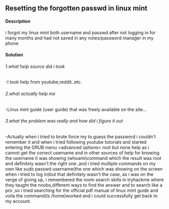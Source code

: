 ## Resetting the forgotten passwd in linux mint
#### Description

i forgot my linux mint both username and passwd after not logging in for many months and had not saved in any notes/password manager in my phone

#### Solution

###### _1.what help source did i took_
 -I took help from youtube,reddit..etc.
 ###### _2.what actually help me_
-Linux mint guide (user guide) that was freely available on the site...
###### _3.what the problem was really and how did i figure it out_
-Actually when i tried to brute force my to guess the password i couldn't remember it and when i tried following youtube tutorials and started entering the GRUB menu <advanced options< root but none help as i cannot get the correct username and in other sources of help for knowing the username it was showing (whoami)command which the result was root and definitely wasn't the right one ,and i tried multiple commands on my own like sudo passwd username(the one which was showing on the screen when i tried to log in)but that definitely wasn't the case, as i was on the verge of giving up, i remembered the room search skills in tryhackme where they taught the noobs,different ways to find the answer and to search like a pro ,so i tried searching for the official pdf manual of linux mint guide and voila the command(ls /home)worked and i could successfully get back to my account. 